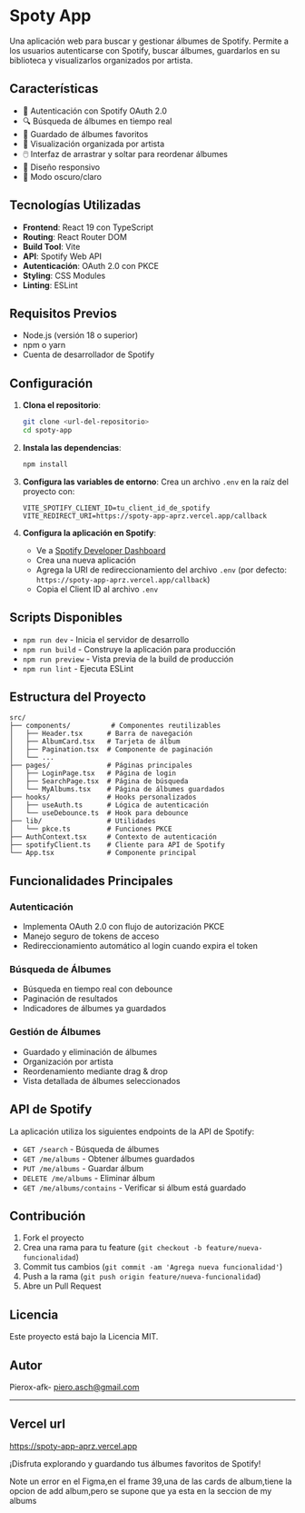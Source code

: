 # Spoty App

Una aplicación web para buscar y gestionar álbumes de Spotify. Permite a los usuarios autenticarse con Spotify, buscar álbumes, guardarlos en su biblioteca y visualizarlos organizados por artista.

## Características

- 🔐 Autenticación con Spotify OAuth 2.0
- 🔍 Búsqueda de álbumes en tiempo real
- 💾 Guardado de álbumes favoritos
- 🎵 Visualización organizada por artista
- 🖱️ Interfaz de arrastrar y soltar para reordenar álbumes
- 📱 Diseño responsivo
- 🌙 Modo oscuro/claro

## Tecnologías Utilizadas

- **Frontend**: React 19 con TypeScript
- **Routing**: React Router DOM
- **Build Tool**: Vite
- **API**: Spotify Web API
- **Autenticación**: OAuth 2.0 con PKCE
- **Styling**: CSS Modules
- **Linting**: ESLint

## Requisitos Previos

- Node.js (versión 18 o superior)
- npm o yarn
- Cuenta de desarrollador de Spotify

## Configuración

1. **Clona el repositorio**:

   ```bash
   git clone <url-del-repositorio>
   cd spoty-app
   ```

2. **Instala las dependencias**:

   ```bash
   npm install
   ```

3. **Configura las variables de entorno**:
   Crea un archivo `.env` en la raíz del proyecto con:

   ```
   VITE_SPOTIFY_CLIENT_ID=tu_client_id_de_spotify
   VITE_REDIRECT_URI=https://spoty-app-aprz.vercel.app/callback
   ```

4. **Configura la aplicación en Spotify**:
   - Ve a [Spotify Developer Dashboard](https://developer.spotify.com/dashboard)
   - Crea una nueva aplicación
   - Agrega la URI de redireccionamiento del archivo `.env` (por defecto: `https://spoty-app-aprz.vercel.app/callback`)
   - Copia el Client ID al archivo `.env`

## Scripts Disponibles

- `npm run dev` - Inicia el servidor de desarrollo
- `npm run build` - Construye la aplicación para producción
- `npm run preview` - Vista previa de la build de producción
- `npm run lint` - Ejecuta ESLint

## Estructura del Proyecto

```
src/
├── components/          # Componentes reutilizables
│   ├── Header.tsx      # Barra de navegación
│   ├── AlbumCard.tsx   # Tarjeta de álbum
│   ├── Pagination.tsx  # Componente de paginación
│   └── ...
├── pages/              # Páginas principales
│   ├── LoginPage.tsx   # Página de login
│   ├── SearchPage.tsx  # Página de búsqueda
│   └── MyAlbums.tsx    # Página de álbumes guardados
├── hooks/              # Hooks personalizados
│   ├── useAuth.ts      # Lógica de autenticación
│   └── useDebounce.ts  # Hook para debounce
├── lib/                # Utilidades
│   └── pkce.ts         # Funciones PKCE
├── AuthContext.tsx     # Contexto de autenticación
├── spotifyClient.ts    # Cliente para API de Spotify
└── App.tsx             # Componente principal
```

## Funcionalidades Principales

### Autenticación

- Implementa OAuth 2.0 con flujo de autorización PKCE
- Manejo seguro de tokens de acceso
- Redireccionamiento automático al login cuando expira el token

### Búsqueda de Álbumes

- Búsqueda en tiempo real con debounce
- Paginación de resultados
- Indicadores de álbumes ya guardados

### Gestión de Álbumes

- Guardado y eliminación de álbumes
- Organización por artista
- Reordenamiento mediante drag & drop
- Vista detallada de álbumes seleccionados

## API de Spotify

La aplicación utiliza los siguientes endpoints de la API de Spotify:

- `GET /search` - Búsqueda de álbumes
- `GET /me/albums` - Obtener álbumes guardados
- `PUT /me/albums` - Guardar álbum
- `DELETE /me/albums` - Eliminar álbum
- `GET /me/albums/contains` - Verificar si álbum está guardado

## Contribución

1. Fork el proyecto
2. Crea una rama para tu feature (`git checkout -b feature/nueva-funcionalidad`)
3. Commit tus cambios (`git commit -am 'Agrega nueva funcionalidad'`)
4. Push a la rama (`git push origin feature/nueva-funcionalidad`)
5. Abre un Pull Request

## Licencia

Este proyecto está bajo la Licencia MIT.

## Autor

Pierox-afk- piero.asch@gmail.com

---

## Vercel url

https://spoty-app-aprz.vercel.app

¡Disfruta explorando y guardando tus álbumes favoritos de Spotify!

Note un error en el Figma,en el frame 39,una de las cards de album,tiene la opcion de add album,pero se supone que ya esta en la seccion de my albums
